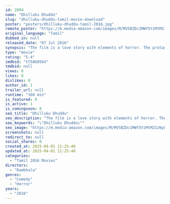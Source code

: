 ```yaml
---
id: 2094
name: "Dhilluku Dhuddu"
slug: "dhilluku-dhuddu-tamil-movie-download"
poster: "posters/dhilluku-dhuddu-tamil-2016.jpg"
remote_poster: "https://m.media-amazon.com/images/M/MV5BZDc1MWY5YzMtM2IzNy00NWRlLWJmODgtZjUxZTJjNDVjM2NlXkEyXkFqcGc@._V1_SX300.jpg"
original_language: "Tamil"
dubbed_in: null
released_date: "07 Jul 2016"
synopsis: "The film is a love story with elements of horror. The protagonist is a man who shows off his bravery and also manages to scare ghosts."
type: "movie"
rating: "5.4"
imdbid: "tt5860564"
tmdbid: null
views: 0
likes: 0
dislikes: 0
author_id: 1
trailer_url: null
runtime: "160 min"
is_featured: 0
is_active: 1
is_comingsoon: 0
seo_title: "Dhilluku Dhuddu"
seo_description: "The film is a love story with elements of horror. The protagonist is a man who shows off his bravery and also manages to scare ghosts."
seo_keywords: "\"Dhilluku Dhuddu\""
seo_image: "https://m.media-amazon.com/images/M/MV5BZDc1MWY5YzMtM2IzNy00NWRlLWJmODgtZjUxZTJjNDVjM2NlXkEyXkFqcGc@._V1_SX300.jpg"
screenshots: null
redirect_to: null
social_shares: 0
created_at: 2025-04-01 11:25:40
updated_at: 2025-04-01 11:25:40
categories:
  - "Tamil 2016 Movies"
directors:
  - "Rambhala"
genres:
  - "Comedy"
  - "Horror"
years:
  - "2016"
---
```

